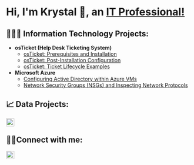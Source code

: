<h1>Hi, I'm Krystal 🍒, an <a href="https://www.linkedin.com/in/krystal-cherry-72a20b36/">IT Professional!</a></h1>

<h2> 👩🏽‍💻 Information Technology Projects:</h2>

- <b>osTicket (Help Desk Ticketing System)</b>
  - [osTicket: Prerequisites and Installation](https://github.com/krystalcherry/osticket-prereqs)
  - [osTicket: Post-Installation Configuration](https://github.com/krystalcherry/post-install-config)
  - [osTicket: Ticket Lifecycle Examples](https://github.com/krystalcherry/ticket-lifecycle)
- <b>Microsoft Azure</b>
  - [Configuring Active Directory within Azure VMs](https://github.com/krystalcherry/configure-ad)
  - [Network Security Groups (NSGs) and Inspecting Network Protocols](https://github.com/krystalcherry/azure-network-protocols)

<h2> 📈 Data Projects:</h2>

[<img align="left" alt="krystalcherry | Datacamp" width="22px" src="https://cdn.jsdelivr.net/npm/simple-icons@11.3.0/icons/datacamp.svg" />][datacamp]

[datacamp]: https://www.datacamp.com/portfolio/aquapaine83
<br>
<h2>🤳🏽Connect with me:</h2>

[<img align="left" alt="krystalcherry | LinkedIn" width="22px" src="https://cdn.jsdelivr.net/npm/simple-icons@11.3.0/icons/linkedin.svg" />][linkedin]

[linkedin]: https://linkedin.com/in/krystal-cherry-72a20b36

